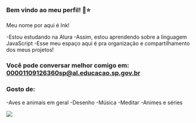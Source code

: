 ### Bem vindo ao meu perfil! 🚀⭐

Meu nome por aqui é Ink!

-Estou estudando na Alura
-Assim, estou aprendendo sobre a linguagem JavaScript
-Esse meu espaço aqui é pra organização e compartilhamento dos meus projetos!

### Você pode conversar melhor comigo em: 00001109126360sp@al.educacao.sp.gov.br

### Gosto de:

-Aves e animais em geral
-Desenho
-Música
-Meditar
-Animes e séries

![](https://media1.tenor.com/m/lxpfB01kWpcAAAAC/bromance-sig-curtis.gif)
